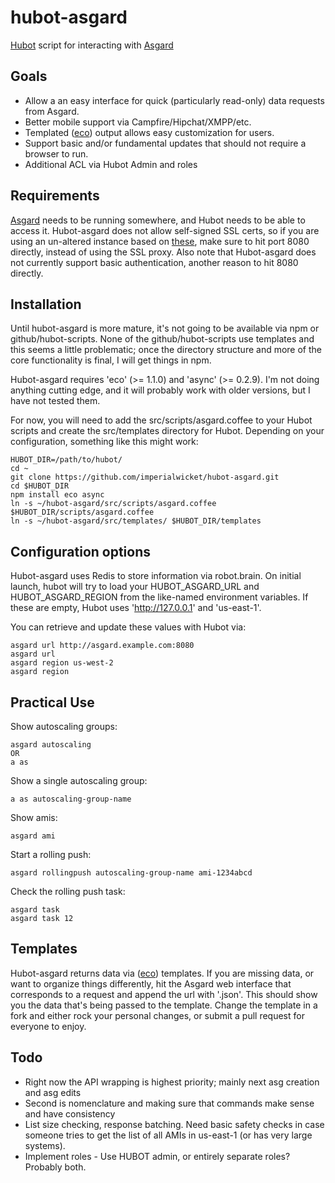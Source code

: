 hubot-asgard
============

[Hubot](http://hubot.github.com/) script for interacting with [Asgard](https://github.com/Netflix/asgard)

## Goals
* Allow a an easy interface for quick (particularly read-only) data requests from Asgard. 
* Better mobile support via Campfire/Hipchat/XMPP/etc.
* Templated ([eco](https://github.com/sstephenson/eco)) output allows easy customization for users.
* Support basic and/or fundamental updates that should not require a browser to run.
* Additional ACL via Hubot Admin and roles


## Requirements

[Asgard](https://github.com/Netflix/asgard) needs to be running somewhere, and Hubot needs to be able to access it. Hubot-asgard does not allow self-signed SSL certs, so if you are using an un-altered instance based on [these](http://imperialwicket.com/netflix-asgard-12-ami-updates), make sure to hit port 8080 directly, instead of using the SSL proxy. Also note that Hubot-asgard does not currently support basic authentication, another reason to hit 8080 directly.


## Installation

Until hubot-asgard is more mature, it's not going to be available via npm or github/hubot-scripts. None of the github/hubot-scripts use templates and this seems a little problematic; once the directory structure and more of the core functionality is final, I will get things in npm.

Hubot-asgard requires 'eco' (>= 1.1.0) and 'async' (>= 0.2.9). I'm not doing anything cutting edge, and it will probably work with older versions, but I have not tested them.

For now, you will need to add the src/scripts/asgard.coffee to your Hubot scripts and create the src/templates directory for Hubot. Depending on your configuration, something like this might work:

    HUBOT_DIR=/path/to/hubot/
    cd ~
    git clone https://github.com/imperialwicket/hubot-asgard.git
    cd $HUBOT_DIR
    npm install eco async
    ln -s ~/hubot-asgard/src/scripts/asgard.coffee $HUBOT_DIR/scripts/asgard.coffee
    ln -s ~/hubot-asgard/src/templates/ $HUBOT_DIR/templates


## Configuration options

Hubot-asgard uses Redis to store information via robot.brain. On initial launch, hubot will try to load your HUBOT_ASGARD_URL and HUBOT_ASGARD_REGION from the like-named environment variables. If these are empty, Hubot uses 'http://127.0.0.1' and 'us-east-1'.

You can retrieve and update these values with Hubot via:

    asgard url http://asgard.example.com:8080
    asgard url
    asgard region us-west-2
    asgard region


## Practical Use

Show autoscaling groups:

    asgard autoscaling
    OR
    a as

Show a single autoscaling group:

    a as autoscaling-group-name

Show amis:

    asgard ami

Start a rolling push:

    asgard rollingpush autoscaling-group-name ami-1234abcd

Check the rolling push task:

    asgard task
    asgard task 12


## Templates

Hubot-asgard returns data via ([eco](https://github.com/sstephenson/eco)) templates. If you are missing data, or want to organize things differently, hit the Asgard web interface that corresponds to a request and append the url with '.json'. This should show you the data that's being passed to the template. Change the template in a fork and either rock your personal changes, or submit a pull request for everyone to enjoy.


## Todo

* Right now the API wrapping is highest priority; mainly next asg creation and asg edits
* Second is nomenclature and making sure that commands make sense and have consistency
* List size checking, response batching. Need basic safety checks in case someone tries to get the list of all AMIs in us-east-1 (or has very large systems).
* Implement roles - Use HUBOT admin, or entirely separate roles? Probably both.
